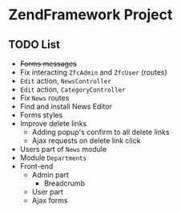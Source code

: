 ZendFramework Project
=======================

TODO List
------------
+ ~~Forms messages~~
+ Fix interacting `ZfcAdmin` and `ZfcUser` (routes)
+ `Edit` action, `NewsController`
+ `Edit` action, `CategoryController`
+ Fix `News` routes
+ Find and install News Editor
+ Forms styles
+ Improve delete links
  + Adding popup's confirm to all delete links
  + Ajax requests on delete link click
+ Users part of `News` module
+ Module `Departments`
+ Front-end
  + Admin part
    + Breadcrumb
  + User part
  + Ajax forms